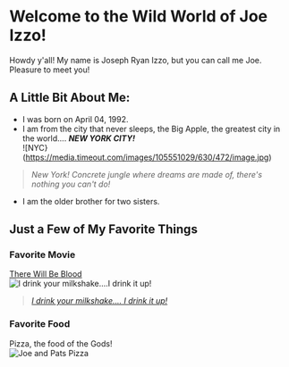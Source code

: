 # Welcome to the Wild World of Joe Izzo!
Howdy y'all! My name is Joseph Ryan Izzo, but you can call me Joe. Pleasure to meet you!

## A Little Bit About Me:
* I was born on April 04, 1992.
* I am from the city that never sleeps, the Big Apple, the greatest city in the world.... ***NEW YORK CITY!***  
![NYC}(https://media.timeout.com/images/105551029/630/472/image.jpg)  
> *New York! Concrete jungle where dreams are made of, there's nothing you can't do!*
* I am the older brother for two sisters.

## Just a Few of My Favorite Things

### Favorite Movie
[There Will Be Blood](https://www.themoviedb.org/movie/7345-there-will-be-blood)    
![I drink your milkshake....I drink it up!](https://coubsecure-s.akamaihd.net/get/b51/p/coub/simple/cw_timeline_pic/bbc4895d973/f57b645b4d9e8069e7e02/med_1481311637_image.jpg)  
> [*I drink your milkshake.... I drink it up!*](https://www.youtube.com/watch?v=a5d9BrLN5K4)

### Favorite Food
Pizza, the food of the Gods!  
![Joe and Pats Pizza](https://encrypted-tbn0.gstatic.com/images?q=tbn%3AANd9GcSjyiePGCXWqBxsSZN9diPPKHk2LHyPLWMrtEKvtO5hG6luj7wQ&usqp=CAU)